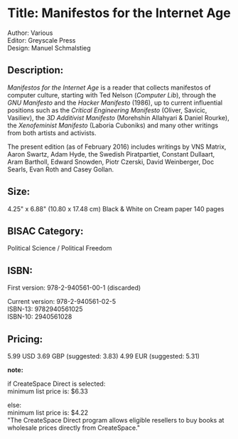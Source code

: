 # Title: Manifestos for the Internet Age

Author: Various    
Editor: Greyscale Press    
Design: Manuel Schmalstieg

## Description:

<i>Manifestos for the Internet Age</i> is a reader that collects manifestos of computer culture, starting with Ted Nelson (<i>Computer Lib</i>), through the <i>GNU Manifesto</i> and the <i>Hacker Manifesto</i> (1986), up to current influential positions such as the <i>Critical Engineering Manifesto</i> (Oliver, Savicic, Vasiliev), the <i>3D Additivist Manifesto</i> (Morehshin Allahyari & Daniel Rourke), the <i>Xenofeminist Manifesto</i> (Laboria Cuboniks) and many other writings from both artists and activists. 

The present edition (as of February 2016) includes writings by VNS Matrix, Aaron Swartz, Adam Hyde, the Swedish Piratpartiet, Constant Dullaart, Aram Bartholl, Edward Snowden, Piotr Czerski, David Weinberger, Doc Searls, Evan Roth and Casey Gollan.

## Size: 

4.25" x 6.88" (10.80 x 17.48 cm)
Black & White on Cream paper
140 pages

## BISAC Category:

Political Science / Political Freedom

## ISBN: 

First version: 978-2-940561-00-1 (discarded)

Current version: 978-2-940561-02-5    
ISBN-13: 9782940561025    
ISBN-10: 2940561028

## Pricing: 

5.99 USD 
3.69 GBP (suggested: 3.83)
4.99 EUR (suggested: 5.31)

**note:**

if CreateSpace Direct is selected:    
minimum list price is: $6.33

else:     
minimum list price is: $4.22    
"The CreateSpace Direct program allows eligible resellers to buy books at wholesale prices directly from CreateSpace."
